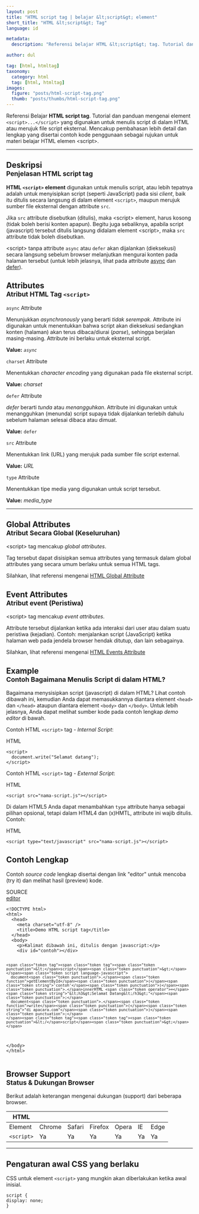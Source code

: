```yaml
---
layout: post
title: "HTML script tag | belajar &lt;script&gt; element"
short_title: "HTML &lt;script&gt; Tag"
language: id

metadata:
  description: "Referensi belajar HTML &lt;script&gt; tag. Tutorial dan panduan mengenai element &lt;script&gt;&lt;/script&gt;, penjelasan dengan contoh kode penggunaan sebagai referensi belajar HTML &lt;script&gt;"

author: dul

tag: [html, htmltag]
taxonomy:
  category: html
  tag: [html, htmltag]
images:
  figure: "posts/html-script-tag.png"
  thumb: "posts/thumbs/html-script-tag.png"
---
```

<p class="text-muted">
    Referensi Belajar <strong>HTML script tag</strong>. Tutorial dan panduan mengenai element <code>&lt;script&gt;...&lt;/script&gt;</code> yang digunakan untuk menulis script di dalam HTML atau merujuk file script eksternal. Mencakup pembahasan lebih detail dan lengkap yang disertai contoh kode penggunaan sebagai rujukan untuk materi belajar HTML <span lang="id">elemen</span> &lt;script&gt;.
</p>
<hr class="uk-article-divider">

<h2 class="title-sub bd-danger bd-left bd-left-only">Deskripsi <br>
    <small>Penjelasan HTML <span class="html-tag">script</span> tag</small>
</h2>
<p>
  <strong>HTML <code>&lt;script&gt;</code> element</strong> digunakan untuk menulis script, atau lebih tepatnya adalah untuk menyisipkan script (seperti JavaScript) pada sisi <em>client</em>, baik itu ditulis secara langsung di dalam element <code>&lt;script&gt;</code>, maupun merujuk sumber file eksternal dengan attribute <code>src</code>.
</p>
<p>Jika <code>src</code> attribute disebutkan (ditulis), maka &lt;script&gt; element, harus kosong (tidak boleh berisi konten apapun). Begitu juga sebaliknya, apabila script (javascript) tersebut ditulis langsung didalam element &lt;script&gt;, maka <code>src</code> attribute tidak boleh disebutkan.</p>
<p>&lt;script&gt; tanpa attribute <code>async</code> atau <code>defer</code> akan dijalankan (dieksekusi) secara langsung sebelum browser melanjutkan mengurai konten pada halaman tersebut (untuk lebih jelasnya, lihat pada attribute <a href="#async">async</a> dan <a href="#defer">defer</a>).</p>

<h2 class="title-sub bd-danger bd-left bd-left-only">Attributes <br>
<small>Atribut HTML Tag <code>&lt;script&gt;</code></small>
</h2>
<!-- ATTRIBUTES -->
<div class="icard bg-gr3 bd-primary bd-top bd-top-only">
<div class="icard-heading clearfix co-wh bg-gr2">
<div class="icard-bar">
  <div class="icard-bar-left pull-left">
   <span><code>async</code></span> <span class="co-gr">Attribute</span>
  </div>
</div>
</div>
<div class="icard-body icode itheme">
<p>Menunjukkan <i>asynchronously</i> yang berarti <i>tidak serempak</i>. Attribute ini digunakan untuk menentukkan bahwa script akan dieksekusi sedangkan konten (halaman) akan terus dibaca/diurai (<i>parse</i>), sehingga berjalan masing-masing. Attribute ini berlaku untuk eksternal script.</p>
<div class="bg-gr2 p-space-h">
  <p><strong>Value:</strong> <code><i>async</i></code></p>
</div>
</div>
</div>
<!-- ATTRIBUTES -->
<div class="icard bg-gr3 bd-primary bd-top bd-top-only">
<div class="icard-heading clearfix co-wh bg-gr2">
<div class="icard-bar">
  <div class="icard-bar-left pull-left">
   <span><code>charset</code></span> <span class="co-gr">Attribute</span>
  </div>
</div>
</div>
<div class="icard-body icode itheme">
<p>Menentukkan <i>character encoding</i> yang digunakan pada file eksternal script.</p>
<div class="bg-gr2 p-space-h">
  <p><strong>Value:</strong> <i>charset</i></p>
</div>
</div>
</div>
<!-- ATTRIBUTES -->
<div class="icard bg-gr3 bd-primary bd-top bd-top-only">
<div class="icard-heading clearfix co-wh bg-gr2">
<div class="icard-bar">
  <div class="icard-bar-left pull-left">
   <span><code>defer</code></span> <span class="co-gr">Attribute</span>
  </div>
</div>
</div>
<div class="icard-body icode itheme">
<p><i>defer</i> berarti <i>tunda</i> atau <i>menangguhkan</i>. Attribute ini digunakan untuk menangguhkan (menunda) script supaya tidak dijalankan terlebih dahulu sebelum halaman selesai dibaca atau dimuat.</p>
<div class="bg-gr2 p-space-h">
  <p><strong>Value:</strong> <code>defer</code></p>
</div>
</div>
</div>
<!-- ATTRIBUTES -->
<div class="icard bg-gr3 bd-primary bd-top bd-top-only">
<div class="icard-heading clearfix co-wh bg-gr2">
<div class="icard-bar">
  <div class="icard-bar-left pull-left">
   <span><code>src</code></span> <span class="co-gr">Attribute</span>
  </div>
</div>
</div>
<div class="icard-body icode itheme">
<p>Menentukkan link (URL) yang merujuk pada sumber file script external.</p>
<div class="bg-gr2 p-space-h">
  <p><strong>Value:</strong> <i>URL</i></p>
</div>
</div>
</div>
<!-- ATTRIBUTES -->
<div class="icard bg-gr3 bd-primary bd-top bd-top-only">
<div class="icard-heading clearfix co-wh bg-gr2">
<div class="icard-bar">
  <div class="icard-bar-left pull-left">
   <span><code>type</code></span> <span class="co-gr">Attribute</span>
  </div>
</div>
</div>
<div class="icard-body icode itheme">
<p>Menentukkan tipe media yang digunakan untuk script tersebut.</p>
<div class="bg-gr2 p-space-h">
  <p><strong>Value:</strong> <i>media_type</i></p>
</div>
</div>
</div>


<hr class="uk-article-divider">
<!-- Global Attributes -->
<section id="global-attribute">
  <h2 class="title-sub bd-danger bd-left bd-left-only">Global Attributes <br>
    <small>Atribut Secara Global (Keseluruhan)</small>
  </h2>
  <div class="">
    <p>&lt;script&gt; tag mencakup <em>global attributes</em>.</p>
    <div class="collapse-global uk-hidden" aria-hidden="true">
      <p>Tag tersebut dapat disisipkan semua attributes yang termasuk dalam global attributes yang secara umum berlaku untuk semua HTML tags.</p>
      <div class="footer-callout info">
        <p>Silahkan, lihat referensi mengenai <a href="https://www.apacara.com/tutorial/html/html-global-attribute.html">HTML Global Attribute</a></p>
      </div>
    </div>
  </div>
</section>

<!-- Event Attributes -->
<section>
  <h2 class="title-sub bd-danger bd-left bd-left-only">Event Attributes <br>
    <small>Atribut event  (Peristiwa)</small>
  </h2>
  <div class="dul-callout dul-callout-warning">
    <p>&lt;script&gt; tag mencakup <em>event attributes</em>. </p>
    <div>
      <p>Attribute tersebut dijalankan ketika ada interaksi dari user atau dalam suatu peristiwa (kejadian). Contoh: menjalankan script (JavaScript) ketika halaman web pada jendela browser hendak ditutup, dan lain sebagainya.</p>
      <div class="footer-callout warning">
        <p>Silahkan, lihat referensi mengenai <a href="https://www.apacara.com/tutorial/html/html-event-attribute.html">HTML Events Attribute</a></p>
      </div>
    </div>
  </div>
</section>

<!-- Example -->
<section id="example">
  <h2 class="title-sub bd-danger bd-left bd-left-only">Example<br>
    <small>Contoh Bagaimana Menulis Script di dalam HTML?</small>
  </h2>
  <p>Bagaimana menysisipkan script (javascript) di dalam HTML? Lihat contoh dibawah ini, kemudian Anda dapat memasukkannya diantara element <code>&lt;head&gt;</code> dan <code>&lt;/head&gt;</code> ataupun diantara element <code>&lt;body&gt;</code> dan <code>&lt;/body&gt;</code>. Untuk lebih jelasnya, Anda dapat melihat sumber kode pada contoh lengkap <em>demo editor</em> di bawah.</p>
  <div class="dul-block">
  <p>Contoh HTML <code>&lt;script&gt;</code> tag - <em>Internal Script</em>: </p>
<!-- HTML Code Example -->
<div class="icard">
<div class="icard-heading clearfix co-wh bg-pi2">
<div class="icard-bar">
  <div class="icard-bar-left pull-left">
    <i class="fa fa-html5" aria-hidden="true"></i>
    <span>HTML</span>
  </div>
  
</div>
</div>
<div class="icard-body icode itheme">
<pre class="prettyprint linenums line-numbers highlight language-markup"><code data-language="html" class="html  language-markup"><span class="token tag"><span class="token tag"><span class="token punctuation">&lt;</span>script</span><span class="token punctuation">&gt;</span></span><span class="token script language-javascript">
  document<span class="token punctuation">.</span><span class="token function">write</span><span class="token punctuation">(</span><span class="token string">"Selamat datang"</span><span class="token punctuation">)</span><span class="token punctuation">;</span>
</span><span class="token tag"><span class="token tag"><span class="token punctuation">&lt;/</span>script</span><span class="token punctuation">&gt;</span></span><span aria-hidden="true" class="line-numbers-rows"><span></span><span></span><span></span></span></code>
</pre>
</div>
</div>
  </div>
  <div class="dul-block">
  <p>Contoh HTML <code>&lt;script&gt;</code> tag - <em>External Script</em>: </p>
<!-- HTML Code Example -->
<div class="icard">
<div class="icard-heading clearfix co-wh bg-pi2">
<div class="icard-bar">
  <div class="icard-bar-left pull-left">
    <i class="fa fa-html5" aria-hidden="true"></i>
    <span>HTML</span>
  </div>
  
</div>
</div>
<div class="icard-body icode itheme">
<pre class="prettyprint highlight language-markup"><code data-language="html" class="html  language-markup"><span class="token tag"><span class="token tag"><span class="token punctuation">&lt;</span>script</span> <span class="token attr-name">src</span><span class="token attr-value"><span class="token punctuation">=</span><span class="token punctuation">"</span>nama-script.js<span class="token punctuation">"</span></span><span class="token punctuation">&gt;</span></span><span class="token script language-javascript"></span><span class="token tag"><span class="token tag"><span class="token punctuation">&lt;/</span>script</span><span class="token punctuation">&gt;</span></span></code>
</pre>
</div>
</div>
  </div>
  <p>Di dalam HTML5 Anda dapat menambahkan <code>type</code> attribute hanya sebagai pilihan opsional, tetapi dalam HTML4 dan (x)HMTL, attribute ini wajib ditulis. Contoh:</p>
  <div class="dul-block">
<!-- HTML Code Example -->
<div class="icard">
<div class="icard-heading clearfix co-wh bg-pi2">
<div class="icard-bar">
  <div class="icard-bar-left pull-left">
    <i class="fa fa-html5" aria-hidden="true"></i>
    <span>HTML</span>
  </div>
  
</div>
</div>
<div class="icard-body icode itheme">
<pre class="prettyprint highlight language-markup"><code data-language="html" class="html  language-markup"><span class="token tag"><span class="token tag"><span class="token punctuation">&lt;</span>script</span> <span class="token attr-name">type</span><span class="token attr-value"><span class="token punctuation">=</span><span class="token punctuation">"</span>text/javascript<span class="token punctuation">"</span></span> <span class="token attr-name">src</span><span class="token attr-value"><span class="token punctuation">=</span><span class="token punctuation">"</span>nama-script.js<span class="token punctuation">"</span></span><span class="token punctuation">&gt;</span></span><span class="token script language-javascript"></span><span class="token tag"><span class="token tag"><span class="token punctuation">&lt;/</span>script</span><span class="token punctuation">&gt;</span></span></code>
</pre>
</div>
</div>
  </div>
</section>
<h2 class="title-sub bd-danger bd-left bd-left-only">Contoh Lengkap
</h2>
<p>Contoh <em>source code</em> lengkap disertai dengan link  &quot;editor&quot; untuk mencoba (try it) dan melihat hasil (preview) kode.</p>
<div class="icard">
<div class="icard-heading clearfix co-wh bg-pi2">
<div class="icard-bar">
  <div class="icard-bar-left pull-left">
    <i class="fa fa-html5" aria-hidden="true"></i>
    <span>SOURCE</span>
  </div>
  <div class="icard-bar-right pull-right">
    <a href="https://www.apacara.com/example/html/tag/script.html" target="_blank"><span>editor</span><i class="fa fa-external-link"></i></a>
  </div>
</div>
</div>
<div class="icard-body icode itheme bg-gr3">
<pre class="prettyprint highlight max-height language-markup"><code data-language="html" class="inline  language-markup"><span class="token doctype">&lt;!DOCTYPE html&gt;</span>
<span class="token tag"><span class="token tag"><span class="token punctuation">&lt;</span>html</span><span class="token punctuation">&gt;</span></span>
  <span class="token tag"><span class="token tag"><span class="token punctuation">&lt;</span>head</span><span class="token punctuation">&gt;</span></span>
    <span class="token tag"><span class="token tag"><span class="token punctuation">&lt;</span>meta</span> <span class="token attr-name">charset</span><span class="token attr-value"><span class="token punctuation">=</span><span class="token punctuation">"</span>utf-8<span class="token punctuation">"</span></span> <span class="token punctuation">/&gt;</span></span>
    <span class="token tag"><span class="token tag"><span class="token punctuation">&lt;</span>title</span><span class="token punctuation">&gt;</span></span>Demo HTML script tag<span class="token tag"><span class="token tag"><span class="token punctuation">&lt;/</span>title</span><span class="token punctuation">&gt;</span></span>
  <span class="token tag"><span class="token tag"><span class="token punctuation">&lt;/</span>head</span><span class="token punctuation">&gt;</span></span>
  <span class="token tag"><span class="token tag"><span class="token punctuation">&lt;</span>body</span><span class="token punctuation">&gt;</span></span>
    <span class="token tag"><span class="token tag"><span class="token punctuation">&lt;</span>p</span><span class="token punctuation">&gt;</span></span>Kalimat dibawah ini, ditulis dengan javascript:<span class="token tag"><span class="token tag"><span class="token punctuation">&lt;/</span>p</span><span class="token punctuation">&gt;</span></span>
    <span class="token tag"><span class="token tag"><span class="token punctuation">&lt;</span>div</span> <span class="token attr-name">id</span><span class="token attr-value"><span class="token punctuation">=</span><span class="token punctuation">"</span>contoh<span class="token punctuation">"</span></span><span class="token punctuation">&gt;</span></span><span class="token tag"><span class="token tag"><span class="token punctuation">&lt;/</span>div</span><span class="token punctuation">&gt;</span></span>

    <span class="token tag"><span class="token tag"><span class="token punctuation">&lt;</span>script</span><span class="token punctuation">&gt;</span></span><span class="token script language-javascript">
      document<span class="token punctuation">.</span><span class="token function">getElementById</span><span class="token punctuation">(</span><span class="token string">'contoh'</span><span class="token punctuation">)</span><span class="token punctuation">.</span>innerHTML <span class="token operator">=</span> <span class="token string">"&lt;h3&gt;Selamat Datang&lt;/h3&gt;"</span><span class="token punctuation">;</span>
      document<span class="token punctuation">.</span><span class="token function">write</span><span class="token punctuation">(</span><span class="token string">"di apacara.com"</span><span class="token punctuation">)</span><span class="token punctuation">;</span>
    </span><span class="token tag"><span class="token tag"><span class="token punctuation">&lt;/</span>script</span><span class="token punctuation">&gt;</span></span>
  <span class="token tag"><span class="token tag"><span class="token punctuation">&lt;/</span>body</span><span class="token punctuation">&gt;</span></span>
<span class="token tag"><span class="token tag"><span class="token punctuation">&lt;/</span>html</span><span class="token punctuation">&gt;</span></span></code>
</pre>
</div>
</div>
<!-- Article Aside -->

<!-- Browser Support -->
<aside id="browser">
<h2 class="title-sub bd-danger bd-left bd-left-only">Browser Support <br>
  <small>Status &amp; Dukungan Browser </small>
</h2>
<p>Berikut adalah keterangan mengenai dukungan (support) dari beberapa browser.</p>
<div class="table-responsive uk-overflow-container">
  <table class="table uk-table uk-text-nowrap full-width">
        <thead>
          <tr>
            <th>HTML</th>
            <th title="Chrome"><i class="fa fa-chrome fa fa-lg"></i></th>
            <th title="Safari"><i class="fa fa-safari fa fa-lg"></i></th>
            <th title="Firefox"><i class="fa fa-firefox fa fa-lg"></i></th>
            <th title="Opera"><i class="fa fa-opera fa fa-lg"></i></th>
            <th title="Internet Explorer"><i class="fa fa-internet-explorer fa fa-lg"></i></th>
            <th title="Edge"><i class="fa fa-edge fa fa-lg"></i></th>
          </tr>
        </thead>
        <tbody>
          <tr>
            <td>Element</td>
            <td>Chrome</td>
            <td>Safari</td>
            <td>Firefox</td>
            <td>Opera</td>
            <td>IE</td>
            <td>Edge</td>
          </tr>
          <tr>
            <td><code>&lt;script&gt;</code></td>
            <td class="success">Ya</td>
            <td class="success">Ya</td>
            <td class="success">Ya</td>
            <td class="success">Ya</td>
            <td class="success">Ya</td>
            <td class="success">Ya</td>
          </tr>
        </tbody>
  </table>
</div>

<hr class="uk-article-divider">
<!-- Default CSS -->
<div class="dul-block">
  <h2 class="title-sub bd-danger bd-left bd-left-only">Pengaturan awal CSS yang berlaku&nbsp;</h2>
  <p>CSS untuk element <code>&lt;script&gt;</code> yang mungkin akan diberlakukan ketika awal inisial.</p>
  <div class="icode itheme css">
<pre class="prettyprint highlight language-css"><code data-language="css" class=" inline language-css"><span class="token selector">script</span> <span class="token punctuation">{</span>
<span class="token property">display</span><span class="token punctuation">:</span> none<span class="token punctuation">;</span>
<span class="token punctuation">}</span></code></pre>
</div>
</div>

</aside>